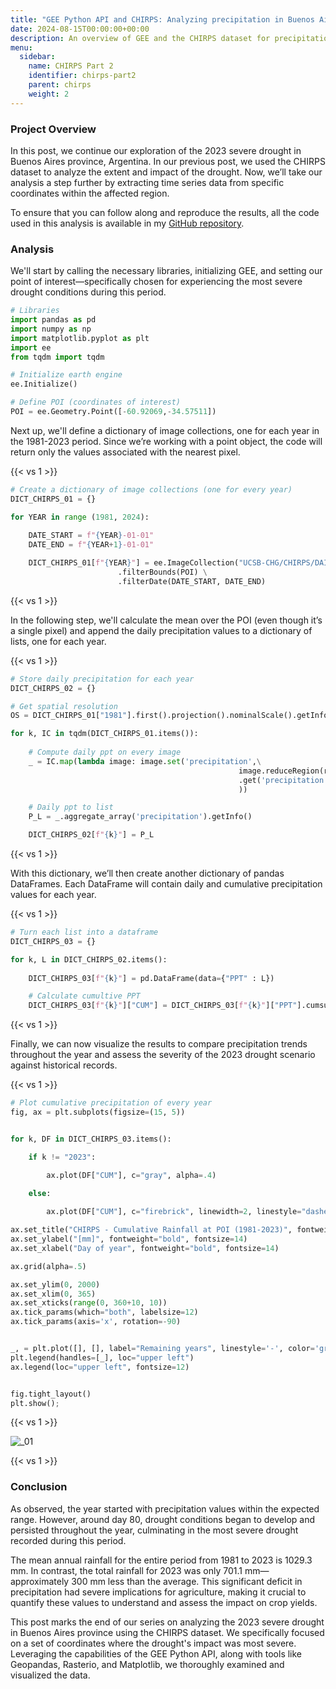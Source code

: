 ```yaml
---
title: "GEE Python API and CHIRPS: Analyzing precipitation in Buenos Aires - Part 2"
date: 2024-08-15T00:00:00+00:00
description: An overview of GEE and the CHIRPS dataset for precipitation analysis.
menu:
  sidebar:
    name: CHIRPS Part 2
    identifier: chirps-part2
    parent: chirps
    weight: 2
---
```


### Project Overview
In this post, we continue our exploration of the 2023 severe drought in Buenos Aires province, Argentina. In our previous post, we used the CHIRPS dataset to analyze the extent and impact of the drought. Now, we’ll take our analysis a step further by extracting time series data from specific coordinates within the affected region.

To ensure that you can follow along and reproduce the results, all the code used in this analysis is available in my [GitHub repository](https://github.com/jm-marcenaro/GEE-Python-API-CHIRPS).

### Analysis
We'll start by calling the necessary libraries, initializing GEE, and setting our point of interest—specifically chosen for experiencing the most severe drought conditions during this period.

```python
# Libraries
import pandas as pd
import numpy as np
import matplotlib.pyplot as plt
import ee
from tqdm import tqdm

# Initialize earth engine
ee.Initialize()

# Define POI (coordinates of interest)
POI = ee.Geometry.Point([-60.92069,-34.57511])
```

Next up, we'll define a dictionary of image collections, one for each year in the 1981-2023 period. Since we’re working with a point object, the code will return only the values associated with the nearest pixel.

{{< vs 1 >}}

```python
# Create a dictionary of image collections (one for every year)
DICT_CHIRPS_01 = {}

for YEAR in range (1981, 2024):
    
    DATE_START = f"{YEAR}-01-01"
    DATE_END = f"{YEAR+1}-01-01"

    DICT_CHIRPS_01[f"{YEAR}"] = ee.ImageCollection("UCSB-CHG/CHIRPS/DAILY") \
                        .filterBounds(POI) \
                        .filterDate(DATE_START, DATE_END)
```

{{< vs 1 >}}

In the following step, we'll calculate the mean over the POI (even though it’s a single pixel) and append the daily precipitation values to a dictionary of lists, one for each year.

{{< vs 1 >}}

```python
# Store daily precipitation for each year
DICT_CHIRPS_02 = {}

# Get spatial resolution
OS = DICT_CHIRPS_01["1981"].first().projection().nominalScale().getInfo()

for k, IC in tqdm(DICT_CHIRPS_01.items()):
    
    # Compute daily ppt on every image
    _ = IC.map(lambda image: image.set('precipitation',\
                                                   image.reduceRegion(reducer=ee.Reducer.mean(), geometry=POI, scale=OS)\
                                                   .get('precipitation')
                                                   ))

    # Daily ppt to list
    P_L = _.aggregate_array('precipitation').getInfo()

    DICT_CHIRPS_02[f"{k}"] = P_L
```
{{< vs 1 >}}

With this dictionary, we’ll then create another dictionary of pandas DataFrames. Each DataFrame will contain daily and cumulative precipitation values for each year.

{{< vs 1 >}}
```python
# Turn each list into a dataframe
DICT_CHIRPS_03 = {}

for k, L in DICT_CHIRPS_02.items():
    
    DICT_CHIRPS_03[f"{k}"] = pd.DataFrame(data={"PPT" : L})

    # Calculate cumultive PPT
    DICT_CHIRPS_03[f"{k}"]["CUM"] = DICT_CHIRPS_03[f"{k}"]["PPT"].cumsum()
```
{{< vs 1 >}}

Finally, we can now visualize the results to compare precipitation trends throughout the year and assess the severity of the 2023 drought scenario against historical records.

{{< vs 1 >}}
```python
# Plot cumulative precipitation of every year
fig, ax = plt.subplots(figsize=(15, 5))


for k, DF in DICT_CHIRPS_03.items():

    if k != "2023":

        ax.plot(DF["CUM"], c="gray", alpha=.4)

    else:
        
        ax.plot(DF["CUM"], c="firebrick", linewidth=2, linestyle="dashed", label="2023")

ax.set_title("CHIRPS - Cumulative Rainfall at POI (1981-2023)", fontweight="bold", fontsize=14)
ax.set_ylabel("[mm]", fontweight="bold", fontsize=14)
ax.set_xlabel("Day of year", fontweight="bold", fontsize=14)

ax.grid(alpha=.5)

ax.set_ylim(0, 2000)
ax.set_xlim(0, 365)
ax.set_xticks(range(0, 360+10, 10))
ax.tick_params(which="both", labelsize=12)
ax.tick_params(axis='x', rotation=-90)


_, = plt.plot([], [], label="Remaining years", linestyle='-', color='gray', alpha=.4)
plt.legend(handles=[_], loc="upper left")
ax.legend(loc="upper left", fontsize=12)


fig.tight_layout()
plt.show();
```
{{< vs 1 >}}

![_01](images/_01.png)

{{< vs 1 >}}

### Conclusion
As observed, the year started with precipitation values within the expected range. However, around day 80, drought conditions began to develop and persisted throughout the year, culminating in the most severe drought recorded during this period.

The mean annual rainfall for the entire period from 1981 to 2023 is 1029.3 mm. In contrast, the total rainfall for 2023 was only 701.1 mm—approximately 300 mm less than the average. This significant deficit in precipitation had severe implications for agriculture, making it crucial to quantify these values to understand and assess the impact on crop yields.

This post marks the end of our series on analyzing the 2023 severe drought in Buenos Aires province using the CHIRPS dataset. We specifically focused on a set of coordinates where the drought's impact was most severe. Leveraging the capabilities of the GEE Python API, along with tools like Geopandas, Rasterio, and Matplotlib, we thoroughly examined and visualized the data.